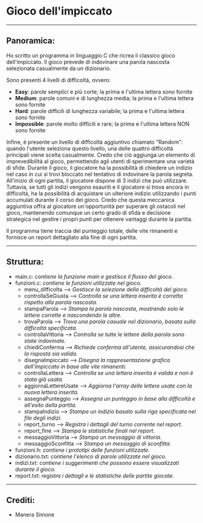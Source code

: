 # Gioco dell'impiccato
---
## Panoramica:
Ho scritto un programma in linguaggio C che ricrea il classico gioco dell'impiccato. 
Il gioco prevede di indovinare una parola nascosta selezionata casualmente da un dizionario. 

Sono presenti 4 livelli di difficoltà, ovvero:
- **Easy**: parole semplici e più corte; la prima e l'ultima lettera sono fornite
- **Medium**: parole comuni e di lunghezza media; la prima e l'ultima lettera sono fornite
- **Hard**: parole difficili di lunghezza variabile; la prima e l'ultima lettera sono fornite
- **Impossible**: parole molto difficili e rare; la prima e l'ultima lettera NON sono fornite

Infine, è presente un livello di difficoltà aggiuntivo chiamato "Random": quando l'utente seleziona questo livello, 
una delle quattro difficoltà principali viene scelta casualmente. 
Credo che ciò aggiunga un elemento di imprevedibilità al gioco, permettendo agli utenti di sperimentare una varietà di sfide.
Durante il gioco, il giocatore ha la possibilità di chiedere un indizio nel caso in cui si trovi bloccato nel tentativo 
di indovinare la parola segreta. All'inizio di ogni partita, il giocatore dispone di 3 indizi che può utilizzare. 
Tuttavia, se tutti gli indizi vengono esauriti e il giocatore si trova ancora in difficoltà, ha la possibilità di acquistare 
un ulteriore indizio utilizzando i punti accumulati durante il corso del gioco.
Credo che questa meccanica aggiuntiva offra al giocatore un'opportunità per superare gli ostacoli nel gioco, mantenendo comunque 
un certo grado di sfida e decisione strategica nel gestire i propri punti per ottenere vantaggi durante la partita.

Il programma tiene traccia del punteggio totale, delle vite rimanenti e fornisce un report dettagliato alla fine di ogni partita.

---
## Struttura:
- main.c: *contiene la funzione main e gestisce il flusso del gioco.*
- funzioni.c: *contiene le funzioni utilizzate nel gioco.*
    - menu_difficolta        --> *Gestisce la selezione della difficoltà del gioco.*
    - controllaSeGiusta      --> *Controlla se una lettera inserita è corretta rispetto alla parola nascosta.*
    - stampaParola           --> *Stampa la parola nascosta, mostrando solo le lettere corrette e nascondendo le altre.*
    - trovaParola            --> *Trova una parola casuale nel dizionario, basata sulla difficoltà specificata.*
    - controllaVittoria      --> *Controlla se tutte le lettere della parola sono state indovinate.*
    - chiediConferma         --> *Richiede conferma all'utente, assicurandosi che la risposta sia valida.*
    - disegnaImpiccato       --> *Disegna la rappresentazione grafica dell'impiccato in base alle vite rimanenti.*
    - controllaLettera       --> *Controlla se una lettera inserita è valida e non è stata già usata.*
    - aggiornaLettereUsate   --> *Aggiorna l'array delle lettere usate con la nuova lettera inserita.*
    - assegnaPunteggio       --> *Assegna un punteggio in base alla difficoltà e all'esito della partita.*
    - stampaIndizio          --> *Stampa un indizio basato sulla riga specificata nel file degli indizi.*
    - report_turno           --> *Registra i dettagli del turno corrente nel report.*
    - report_fine            --> *Stampa le statistiche finali nel report.*
    - messaggioVittoria      --> *Stampa un messaggio di vittoria.*
    - messaggioSconfitta     --> *Stampa un messaggio di sconfitta.*
- funzioni.h: *contiene i prototipi delle funzioni utilizzate.*
- dizionario.txt: *contiene l'elenco di parole utilizzate nel gioco.*
- indizi.txt: *contiene i suggerimenti che possono essere visualizzati durante il gioco.*
- report.txt: *registra i dettagli e le statistiche delle partite giocate.*
---
## Crediti:
 - Manera Simone